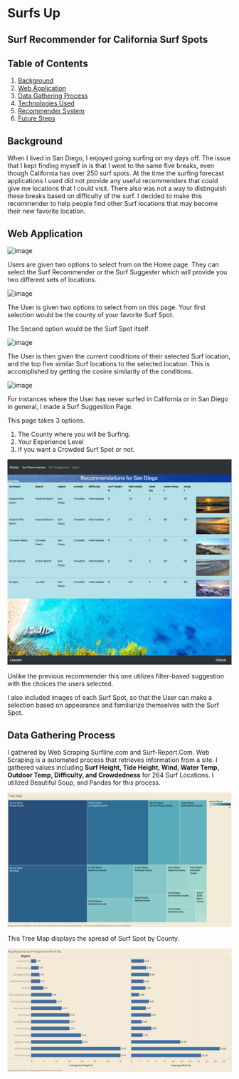 # Surfs Up

## Surf Recommender for California Surf Spots

## Table of Contents
1. [Background](#background)
2. [Web Application](#web-application)
3. [Data Gathering Process](#data-gathering-process)
4. [Technologies Used](#technologies-used)
5. [Recommender System](#recommender-system)
6. [Future Steps](#future-steps)

## Background

When I lived in San Diego, I enjoyed going surfing on my days off. The issue that I kept finding myself in is that I went to the same five breaks, even though California has over 250 surf spots. At the time the surfing forecast applications I used did not provide any useful recommenders that could give me locations that I could visit. There also was not a way to distinguish these breaks based on difficulty of the surf. I decided to make this recommender to help people find other Surf locations that may become their new favorite location.

## Web Application 

![image](images/Home.png)

Users are given two options to select from on the Home page. They can select the Surf Recommender or the Surf Suggester  which will provide you two different sets of locations.

![image](images/Surf_Choice.png)

The User is given two options to select from on this page. Your first selection would be the county of your favorite Surf Spot.

The Second option would be the Surf Spot itself.

![image](images/Cosine_Rec.png)

The User is then given the current conditions of their selected Surf location, and the top five similar Surf locations to the selected location. This is accomplished by getting the cosine similarity of the conditions.

![image](images/Surf_Suggestion.png)

For instances where the User has never surfed in California or in San Diego in general, I made a Surf Suggestion  Page.

This page takes 3 options.

1. The County where you will be Surfing.
2. Your Experience Level
3. If you want a Crowded Surf Spot or not.

![image](images/Suggestion.png)

Unlike the previous recommender this one utilizes filter-based suggestion with the choices the users selected.

I also included images of each Surf Spot, so that the User can make a selection based on appearance  and familiarize themselves with the Surf Spot.

## Data Gathering Process

I gathered by Web Scraping Surfline.com and Surf-Report.Com. Web Scraping is a automated process that retrieves information from a site. I gathered values including **Surf Height, Tide Height, Wind, Water Temp, Outdoor Temp, Difficulty, and Crowdedness** for 264 Surf Locations. I utilized Beautiful Soup, and Pandas for this process.

![image](images/treemap.png)

This Tree Map displays the spread of Surf Spot by County. 

![image](images/hbar.png)




